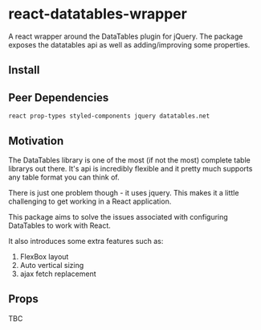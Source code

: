 # react-datatables-wrapper
A react wrapper around the DataTables plugin for jQuery. The package exposes the datatables api as well as adding/improving some properties.



## Install



## Peer Dependencies
```
react prop-types styled-components jquery datatables.net
```



## Motivation

The DataTables library is one of the most (if not the most) complete table librarys out there. It's api is incredibly flexible and it pretty much supports any table format you can think of.

There is just one problem though - it uses jquery. This makes it a little challenging to get working in a React application. 

This package aims to solve the issues associated with configuring DataTables to work with React.

It also introduces some extra features such as:
1) FlexBox layout
2) Auto vertical sizing
3) ajax fetch replacement



## Props

TBC
